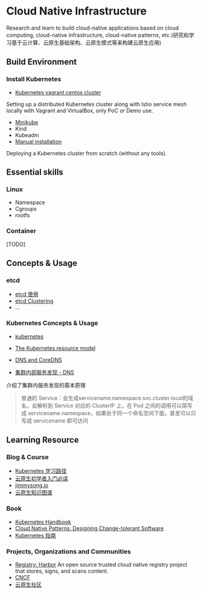 # Cloud Native Infrastructure

Research and learn to build cloud-native applications based on cloud computing, cloud-native infrastructure, cloud-native patterns, etc.(研究和学习基于云计算、云原生基础架构、云原生模式等来构建云原生应用)


## Build Environment

### Install Kubernetes

- [Kubernetes vagrant centos cluster](kubernetes-vagrant-centos-cluster)

Setting up a distributed Kubernetes cluster along with Istio service mesh locally with Vagrant and VirtualBox, only PoC or Demo use.

- [Minikube](minikube-dev-env)
- Kind
- Kubeadm
- [Manual installation](manual-installation)

Deploying a Kubernetes cluster from scratch (without any tools).

## Essential skills

### Linux

- Namespace
- Cgroups
- rootfs

### Container

[TODO]

## Concepts & Usage

### etcd

- [etcd 使用](etcd/README.md)
- [etcd Clustering](https://etcd.io/docs/v3.4.0/op-guide/clustering/)
- ...

### Kubernetes Concepts & Usage

- [kubernetes](kubernetes/README.md)

- [The Kubernetes resource model](https://github.com/kubernetes/community/blob/master/contributors/design-proposals/scheduling/resources.md)

- [DNS and CoreDNS](https://draveness.me/dns-coredns/)
- [集群内部服务发现 - DNS](https://www.qikqiak.com/post/service-found-dns/) 

介绍了集群内服务发现的基本原理

> 普通的 Service：会生成servicename.namespace.svc.cluster.local的域名，会解析到 Service 对应的 ClusterIP 上，在 Pod 之间的调用可以简写成 servicename.namespace，如果处于同一个命名空间下面，甚至可以只写成 servicename 即可访问

## Learning Resource

### Blog & Course

- [Kubernetes 学习路径](https://www.infoq.cn/article/9DTX*1i1Z8hsxkdrPmhk)
- [云原生初学者入门必读](https://cloudnative.to/blog/must-read-for-cloud-native-beginner/)
- [jimmysong.io](https://jimmysong.io/)
- [云原生知识图谱](https://github.com/cloudnativeto/cloudnative-knowledge-map)

### Book

- [Kubernetes Handbook](https://jimmysong.io/kubernetes-handbook/)
- [Cloud Native Patterns: Designing Change-tolerant Software](https://weread.qq.com/web/reader/17832ae071f94ab7178264bkc81322c012c81e728d9d180)
- [Kubernetes 指南](https://kubernetes.feisky.xyz/)

### Projects, Organizations and Communities

- [Registry: Harbor](https://goharbor.io/) An open source trusted cloud native registry project that stores, signs, and scans content.
- [CNCF](https://www.cncf.io/)
- [云原生社区](https://cloudnative.to/)
